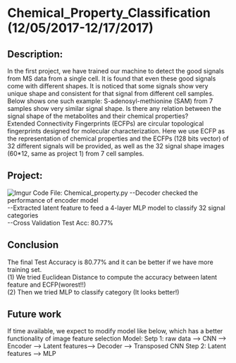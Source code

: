 # Chemical_Property_Classification (12/05/2017-12/17/2017)
## Description:  
In the first project, we have trained our machine to detect the good signals from MS data from a single cell. It is found that even these good signals come with different shapes. It is noticed that some signals show very unique shape and consistent for that signal from different cell samples. Below shows one such example: S-adenosyl-methionine (SAM) from 7 samples show very similar signal shape. Is there any relation between the signal shape of the metabolites and their chemical properties?  
Extended Connectivity Fingerprints (ECFPs) are circular topological fingerprints designed for molecular characterization. Here we use ECFP as the representation of chemical properties and the ECFPs (128 bits vector) of 32 different signals will be provided, as well as the 32 signal shape images (60*12, same as project 1) from 7 cell samples.  
## Project:  
![Imgur](https://i.imgur.com/uZHKwqO.png)
Code File: Chemical_property.py
--Decoder checked the performance of encoder model  
--Extracted latent feature to feed a 4-layer MLP model to classify 32 signal categories  
--Cross Validation Test Acc: 80.77%  
## Conclusion  
The final Test Accuracy is 80.77% and it can be better if we have more training set.  
(1) We tried Euclidean Distance to compute the accuracy between latent feature and ECFP(worest!!)  
(2) Then we tried MLP to classify category (It looks better!)
## Future work
If time available, we expect to modify model like below, which has a better functionality of image feature selection
Model: Setp 1: raw data --> CNN --> Encoder --> Latent features--> Decoder --> Transposed CNN
       Step 2: Latent features --> MLP 
           

